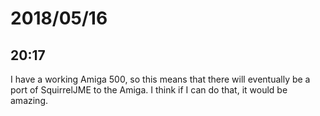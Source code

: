 # 2018/05/16

## 20:17

I have a working Amiga 500, so this means that there will eventually be a port
of SquirrelJME to the Amiga. I think if I can do that, it would be amazing.
